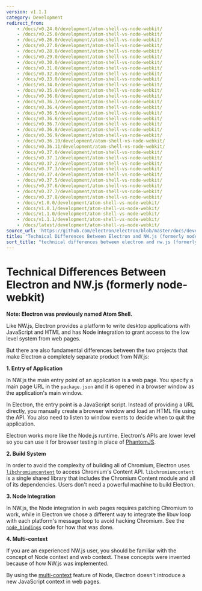```yaml
---
version: v1.1.1
category: Development
redirect_from:
    - /docs/v0.24.0/development/atom-shell-vs-node-webkit/
    - /docs/v0.25.0/development/atom-shell-vs-node-webkit/
    - /docs/v0.26.0/development/atom-shell-vs-node-webkit/
    - /docs/v0.27.0/development/atom-shell-vs-node-webkit/
    - /docs/v0.28.0/development/atom-shell-vs-node-webkit/
    - /docs/v0.29.0/development/atom-shell-vs-node-webkit/
    - /docs/v0.30.0/development/atom-shell-vs-node-webkit/
    - /docs/v0.31.0/development/atom-shell-vs-node-webkit/
    - /docs/v0.32.0/development/atom-shell-vs-node-webkit/
    - /docs/v0.33.0/development/atom-shell-vs-node-webkit/
    - /docs/v0.34.0/development/atom-shell-vs-node-webkit/
    - /docs/v0.35.0/development/atom-shell-vs-node-webkit/
    - /docs/v0.36.0/development/atom-shell-vs-node-webkit/
    - /docs/v0.36.3/development/atom-shell-vs-node-webkit/
    - /docs/v0.36.4/development/atom-shell-vs-node-webkit/
    - /docs/v0.36.5/development/atom-shell-vs-node-webkit/
    - /docs/v0.36.6/development/atom-shell-vs-node-webkit/
    - /docs/v0.36.7/development/atom-shell-vs-node-webkit/
    - /docs/v0.36.8/development/atom-shell-vs-node-webkit/
    - /docs/v0.36.9/development/atom-shell-vs-node-webkit/
    - /docs/v0.36.10/development/atom-shell-vs-node-webkit/
    - /docs/v0.36.11/development/atom-shell-vs-node-webkit/
    - /docs/v0.37.0/development/atom-shell-vs-node-webkit/
    - /docs/v0.37.1/development/atom-shell-vs-node-webkit/
    - /docs/v0.37.2/development/atom-shell-vs-node-webkit/
    - /docs/v0.37.3/development/atom-shell-vs-node-webkit/
    - /docs/v0.37.4/development/atom-shell-vs-node-webkit/
    - /docs/v0.37.5/development/atom-shell-vs-node-webkit/
    - /docs/v0.37.6/development/atom-shell-vs-node-webkit/
    - /docs/v0.37.7/development/atom-shell-vs-node-webkit/
    - /docs/v0.37.8/development/atom-shell-vs-node-webkit/
    - /docs/v1.0.0/development/atom-shell-vs-node-webkit/
    - /docs/v1.0.1/development/atom-shell-vs-node-webkit/
    - /docs/v1.1.0/development/atom-shell-vs-node-webkit/
    - /docs/v1.1.1/development/atom-shell-vs-node-webkit/
    - /docs/latest/development/atom-shell-vs-node-webkit/
source_url: 'https://github.com/electron/electron/blob/master/docs/development/atom-shell-vs-node-webkit.md'
title: "Technical Differences Between Electron and NW.js (formerly node-webkit)"
sort_title: "technical differences between electron and nw.js (formerly node-webkit)"
---
```


# Technical Differences Between Electron and NW.js (formerly node-webkit)

__Note: Electron was previously named Atom Shell.__

Like NW.js, Electron provides a platform to write desktop applications
with JavaScript and HTML and has Node integration to grant access to the low
level system from web pages.

But there are also fundamental differences between the two projects that make
Electron a completely separate product from NW.js:

__1. Entry of Application__

In NW.js the main entry point of an application is a web page. You specify a
main page URL in the `package.json` and it is opened in a browser window as
the application's main window.

In Electron, the entry point is a JavaScript script. Instead of
providing a URL directly, you manually create a browser window and load
an HTML file using the API. You also need to listen to window events
to decide when to quit the application.

Electron works more like the Node.js runtime. Electron's APIs are lower level
so you can use it for browser testing in place of [PhantomJS](http://phantomjs.org/).

__2. Build System__

In order to avoid the complexity of building all of Chromium, Electron uses [`libchromiumcontent`](https://github.com/brightray/libchromiumcontent) to access
Chromium's Content API. `libchromiumcontent` is a single shared library that
includes the Chromium Content module and all of its dependencies. Users don't
need a powerful machine to build Electron.

__3. Node Integration__

In NW.js, the Node integration in web pages requires patching Chromium to
work, while in Electron we chose a different way to integrate the libuv loop
with each platform's message loop to avoid hacking Chromium. See the
[`node_bindings`][node-bindings] code for how that was done.

__4. Multi-context__

If you are an experienced NW.js user, you should be familiar with the
concept of Node context and web context. These concepts were invented because
of how NW.js was implemented.

By using the [multi-context](http://strongloop.com/strongblog/whats-new-node-js-v0-12-multiple-context-execution/)
feature of Node, Electron doesn't introduce a new JavaScript context in web
pages.

[node-bindings]: https://github.com/electron/electron/tree/master/atom/common
